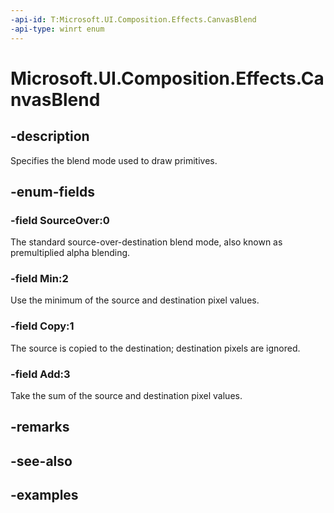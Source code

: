```yaml
---
-api-id: T:Microsoft.UI.Composition.Effects.CanvasBlend
-api-type: winrt enum
---
```


<!-- Enumeration syntax.
public enum CanvasBlend : int 
-->

# Microsoft.UI.Composition.Effects.CanvasBlend

## -description
Specifies the blend mode used to draw primitives.

## -enum-fields
### -field SourceOver:0
The standard source-over-destination blend mode, also known as premultiplied alpha blending.

### -field Min:2
Use the minimum of the source and destination pixel values.

### -field Copy:1
The source is copied to the destination; destination pixels are ignored.

### -field Add:3
Take the sum of the source and destination pixel values.

## -remarks

## -see-also

## -examples

